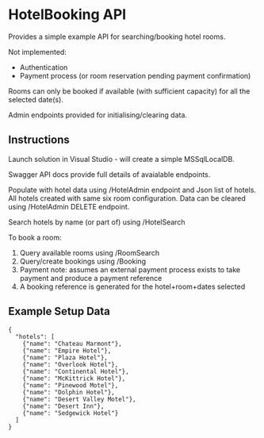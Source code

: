 # HotelBooking API

Provides a simple example API for searching/booking hotel rooms.

Not implemented:
* Authentication
* Payment process (or room reservation pending payment confirmation)

Rooms can only be booked if available (with sufficient capacity) for all the selected date(s).

Admin endpoints provided for initialising/clearing data.

## Instructions

Launch solution in Visual Studio - will create a simple MSSqlLocalDB.

Swagger API docs provide full details of avaialable endpoints.

Populate with hotel data using /HotelAdmin endpoint and Json list of hotels.
All hotels created with same six room configuration.
Data can be cleared using /HotelAdmin DELETE endpoint.

Search hotels by name (or part of) using /HotelSearch

To book a room:
1. Query available rooms using /RoomSearch
1. Query/create bookings using /Booking
1. Payment note: assumes an external payment process exists to take payment and produce a payment reference
1. A booking reference is generated for the hotel+room+dates selected


## Example Setup Data

```
{
  "hotels": [
    {"name": "Chateau Marmont"},
    {"name": "Empire Hotel"},
    {"name": "Plaza Hotel"},
    {"name": "Overlook Hotel"},
    {"name": "Continental Hotel"},
    {"name": "McKittrick Hotel"},
    {"name": "Pinewood Motel"},
    {"name": "Dolphin Hotel"},
    {"name": "Desert Valley Motel"},
    {"name": "Desert Inn"},
    {"name": "Sedgewick Hotel"}
  ]
}
```